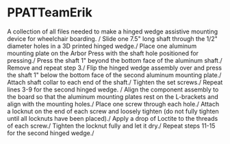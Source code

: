 # PPATTeamErik
A collection of all files needed to make a hinged wedge assistive mounting device for wheelchair boarding. / 
Slide one 7.5" long shaft through the 1/2" diameter holes in a 3D printed hinged wedge./
Place one aluminum mounting plate on the Arbor Press with the shaft hole positioned for pressing./
Press the shaft 1" beyond the bottom face of the aluminum shaft./
Remove and repeat step 3./
Flip the hinged wedge assembly over and press the shaft 1" below the bottom face of the second aluminum mounting plate./
Attach shaft collar to each end of the shaft./
Tighten the set screws./
Repeat lines 3-9 for the second hinged wedge. /
Align the component assembly to the board so that the aluminum mounting plates rest on the L-brackets and align with the mounting holes./
Place one screw through each hole./
Attach a locknut on the end of each screw and loosely tighten (do not fully tighten until all locknuts have been placed)./
Apply a drop of Loctite to the threads of each screw./
Tighten the locknut fully and let it dry./
Repeat steps 11-15 for the second hinged wedge./
